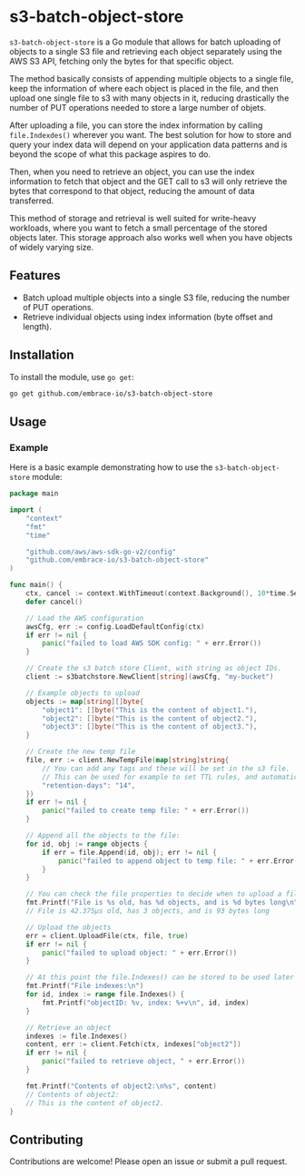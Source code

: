 # s3-batch-object-store

`s3-batch-object-store` is a Go module that allows for batch uploading of objects to a single S3 file and retrieving 
each object separately using the AWS S3 API, fetching only the bytes for that specific object.

The method basically consists of appending multiple objects to a single file, keep the information of where each object
is placed in the file, and then upload one single file to s3 with many objects in it, reducing drastically the number 
of PUT operations needed to store a large number of objets.

After uploading a file, you can store the index information by calling `file.Indexdes()` wherever you want.
The best solution for how to store and query your index data will depend on your application data patterns and is beyond
the scope of what this package aspires to do.

Then, when you need to retrieve an object, you can use the index information to fetch that object and the GET call to s3
will only retrieve the bytes that correspond to that object, reducing the amount of data transferred.

This method of storage and retrieval is well suited for write-heavy workloads, where you want to fetch a small 
percentage of the stored objects later.
This storage approach also works well when you have objects of widely varying size.

## Features

- Batch upload multiple objects into a single S3 file, reducing the number of PUT operations.
- Retrieve individual objects using index information (byte offset and length).

## Installation

To install the module, use `go get`:

```sh
go get github.com/embrace-io/s3-batch-object-store
```

## Usage

### Example

Here is a basic example demonstrating how to use the `s3-batch-object-store` module:


```go
package main

import (
	"context"
	"fmt"
	"time"

	"github.com/aws/aws-sdk-go-v2/config"
	"github.com/embrace-io/s3-batch-object-store"
)

func main() {
	ctx, cancel := context.WithTimeout(context.Background(), 10*time.Second)
	defer cancel()

	// Load the AWS configuration
	awsCfg, err := config.LoadDefaultConfig(ctx)
	if err != nil {
		panic("failed to load AWS SDK config: " + err.Error())
	}

	// Create the s3 batch store Client, with string as object IDs.
	client := s3batchstore.NewClient[string](awsCfg, "my-bucket")

	// Example objects to upload
	objects := map[string][]byte{
		"object1": []byte("This is the content of object1."),
		"object2": []byte("This is the content of object2."),
		"object3": []byte("This is the content of object3."),
	}

	// Create the new temp file
	file, err := client.NewTempFile(map[string]string{
		// You can add any tags and these will be set in the s3 file.
		// This can be used for example to set TTL rules, and automatically delete the files.
		"retention-days": "14",
	})
	if err != nil {
		panic("failed to create temp file: " + err.Error())
	}

	// Append all the objects to the file:
	for id, obj := range objects {
		if err = file.Append(id, obj); err != nil {
			panic("failed to append object to temp file: " + err.Error())
		}
	}

	// You can check the file properties to decide when to upload a file:
	fmt.Printf("File is %s old, has %d objects, and is %d bytes long\n", file.Age(), file.Count(), file.Size())
	// File is 42.375µs old, has 3 objects, and is 93 bytes long

	// Upload the objects
	err = client.UploadFile(ctx, file, true)
	if err != nil {
		panic("failed to upload object: " + err.Error())
	}

	// At this point the file.Indexes() can be stored to be used later to retrieve the objects.
	fmt.Printf("File indexes:\n")
	for id, index := range file.Indexes() {
		fmt.Printf("objectID: %v, index: %+v\n", id, index)
	}

	// Retrieve an object
	indexes := file.Indexes()
	content, err := client.Fetch(ctx, indexes["object2"])
	if err != nil {
		panic("failed to retrieve object, " + err.Error())
	}

	fmt.Printf("Contents of object2:\n%s", content)
	// Contents of object2:
	// This is the content of object2.
}
```

## Contributing

Contributions are welcome! Please open an issue or submit a pull request.
